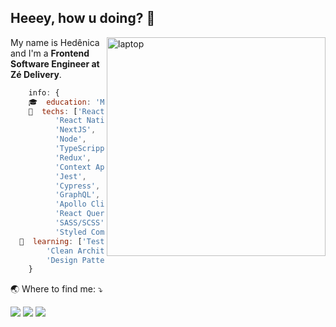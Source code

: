 ## Heeey, how u doing?  👋

<img src="https://raw.githubusercontent.com/MicaelliMedeiros/micaellimedeiros/master/image/computer-illustration.png" min-width="350px" width="350px" align="right" alt="laptop">

<p align="left"> 
  My name is Hedênica and I'm a <strong>Frontend Software Engineer at Zé Delivery</strong>.<br>
  
```js
    info: {
    🎓  education: 'MBA Business Intelligence & Analytics',
    🦄  techs: ['React.js', 
          'React Native', 
          'NextJS', 
          'Node', 
          'TypeScrippt', 
          'Redux', 
          'Context Api', 
          'Jest', 
          'Cypress', 
          'GraphQL', 
          'Apollo Client', 
          'React Query', 
          'SASS/SCSS', 
          'Styled Components'],
  🌱  learning: ['Test Driven Design', 
        'Clean Architecture', 
        'Design Patterns']
    }
```


<p align="left">
  🌏  Where to find me: ⤵️
</p>

<p align="left">
  <a href="mailto:hedenica@hotmail.com" alt="Gmail" target="_blank">
  <img src="https://img.shields.io/badge/-Gmail-FF0000?style=flat-square&labelColor=FF0000&logo=gmail&logoColor=white" /></a>

  <a href="https://linkedin.com/in/hedenica" alt="Linkedin" target="_blank">
  <img src="https://img.shields.io/badge/-Linkedin-0e76a8?style=flat-square&logo=Linkedin&logoColor=white" /></a>

  <a href="https://www.instagram.com/hedenica_morais/" alt="Instagram" target="_blank">
  <img src="https://img.shields.io/badge/-Instagram-DF0174?style=flat-square&labelColor=DF0174&logo=instagram&logoColor=white" /></a>
</p>  

